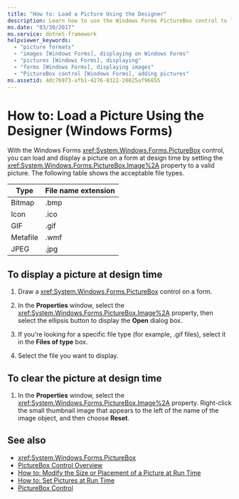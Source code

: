 ```yaml
---
title: "How to: Load a Picture Using the Designer"
description: Learn how to use the Windows Forms PictureBox control to load and display a picture on a form at design time.
ms.date: "03/30/2017"
ms.service: dotnet-framework
helpviewer_keywords:
  - "picture formats"
  - "images [Windows Forms], displaying on Windows Forms"
  - "pictures [Windows Forms], displaying"
  - "forms [Windows Forms], displaying images"
  - "PictureBox control [Windows Forms], adding pictures"
ms.assetid: 4dc7b973-afb1-4276-8322-20825af96655
---
```

# How to: Load a Picture Using the Designer (Windows Forms)

With the Windows Forms <xref:System.Windows.Forms.PictureBox> control, you can load and display a picture on a form at design time by setting the <xref:System.Windows.Forms.PictureBox.Image%2A> property to a valid picture. The following table shows the acceptable file types.

|Type|File name extension|
|---|---|
|Bitmap|.bmp|
|Icon|.ico|
|GIF|.gif|
|Metafile|.wmf|
|JPEG|.jpg|

## To display a picture at design time

1. Draw a <xref:System.Windows.Forms.PictureBox> control on a form.

2. In the **Properties** window, select the <xref:System.Windows.Forms.PictureBox.Image%2A> property, then select the ellipsis button to display the **Open** dialog box.

3. If you're looking for a specific file type (for example, .gif files), select it in the **Files of type** box.

4. Select the file you want to display.

## To clear the picture at design time

1. In the **Properties** window, select the <xref:System.Windows.Forms.PictureBox.Image%2A> property. Right-click the small thumbnail image that appears to the left of the name of the image object, and then choose **Reset**.

## See also

- <xref:System.Windows.Forms.PictureBox>
- [PictureBox Control Overview](picturebox-control-overview-windows-forms.md)
- [How to: Modify the Size or Placement of a Picture at Run Time](how-to-modify-the-size-or-placement-of-a-picture-at-run-time-windows-forms.md)
- [How to: Set Pictures at Run Time](how-to-set-pictures-at-run-time-windows-forms.md)
- [PictureBox Control](picturebox-control-windows-forms.md)
